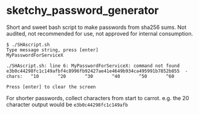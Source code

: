 # sketchy_password_generator
Short and sweet bash script to make passwords from sha256 sums. Not audited, not recommended for use, not approved for internal consumption.

```
$ ./SHAscript.sh 
Type message string, press [enter]
MyPasswordForServiceX  

./SHAscript.sh: line 6: MyPasswordForServiceX: command not found
e3b0c44298fc1c149afbf4c8996fb92427ae41e4649b934ca495991b7852b855  -
chars:   ^10       ^20       ^30       ^40       ^50       ^60

Press [enter] to clear the screen
```

For shorter passwords, collect characters from start to carrot. e.g. the 20 character output would be
`e3b0c44298fc1c149afb`
